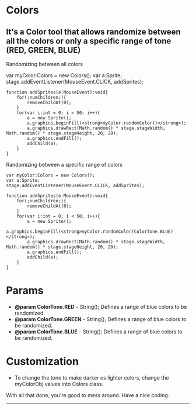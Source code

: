 <h1>Colors</h1>
<h2>It's a Color tool that allows randomize between all the colors or only a specific range of tone (RED, GREEN, BLUE)</h2>



<p>Randomizing between all colors</p>
	var myColor:Colors = new Colors();
	var a:Sprite;
	stage.addEventListener(MouseEvent.CLICK, addSprites);

	function addSprites(e:MouseEvent):void{
		for(;numChildren;){
			removeChildAt(0);
		}
		for(var i:int = 0; i < 50; i++){
			a = new Sprite();
			a.graphics.beginFill(<strong>myColor.randomColor()</strong>);
			a.graphics.drawRect(Math.random() * stage.stageWidth, Math.random() * stage.stageHeight, 20, 20);
			a.graphics.endFill();
			addChild(a);	
		}	
	}


<p>Randomizing between a specific range of colors</p>

	var myColor:Colors = new Colors();
	var a:Sprite;
	stage.addEventListener(MouseEvent.CLICK, addSprites);

	function addSprites(e:MouseEvent):void{
		for(;numChildren;){
			removeChildAt(0);
		}
		for(var i:int = 0; i < 50; i++){
			a = new Sprite();
			a.graphics.beginFill(<strong>myColor.randomColor(ColorTone.BLUE)</strong>);
			a.graphics.drawRect(Math.random() * stage.stageWidth, Math.random() * stage.stageHeight, 20, 20);
			a.graphics.endFill();
			addChild(a);	
		}	
	}


	

<h1>Params</h1>

* <strong>@param ColorTone.RED</strong> - String(); Defines a range of blue colors to be randomized.
* <strong>@param ColorTone.GREEN</strong> - String(); Defines a range of blue colors to be randomized.
* <strong>@param ColorTone.BLUE</strong> - String(); Defines a range of blue colors to be randomized.

<h1>Customization</h1>

* To change the tone to make darker os lighter colors, change the myColorObj values into Colors class.

With all that done, you're good to mess around. Have a nice coding.

------------------------------------------------------------------------------------------------------------------------------

